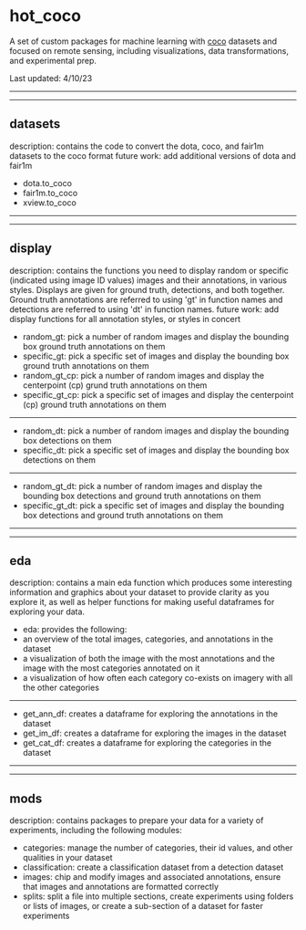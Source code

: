 # hot_coco
A set of custom packages for machine learning with [coco](https://cocodataset.org/#format-data) datasets and focused on remote sensing, including visualizations, data transformations, and experimental prep.

Last updated: 4/10/23

---
---

## datasets
description: contains the code to convert the dota, coco, and fair1m datasets to the coco format
future work: add additional versions of dota and fair1m 
 - dota.to_coco
 - fair1m.to_coco
 - xview.to_coco

---
---

## display
description: contains the functions you need to display random or specific (indicated using image ID values) images and their annotations, in various styles. Displays are given for ground truth, detections, and both together. Ground truth annotations are referred to using 'gt' in function names and detections are referred to using 'dt' in function names.
future work: add display functions for all annotation styles, or styles in concert

 - random_gt: pick a number of random images and display the bounding box ground truth annotations on them
 - specific_gt: pick a specific set of images and display the bounding box ground truth annotations on them
 - random_gt_cp: pick a number of random images and display the centerpoint (cp) grund truth annotations on them
 - specific_gt_cp: pick a specific set of images and display the centerpoint (cp) ground truth annotations on them
---
 - random_dt: pick a number of random images and display the bounding box detections on them
 - specific_dt: pick a specific set of images and display the bounding box detections on them
---
 - random_gt_dt: pick a number of random images and display the bounding box detections and ground truth annotations on them
 - specific_gt_dt: pick a specific set of images and display the bounding box detections and ground truth annotations on them

---
---
## eda
description: contains a main eda function which produces some interesting information and graphics about your dataset to provide clarity as you explore it, as well as helper functions for making useful dataframes for exploring your data.

 - eda: provides the following:
  - an overview of the total images, categories, and annotations in the dataset
  - a visualization of both the image with the most annotations and the image with the most categories annotated on it
  - a visualization of how often each category co-exists on imagery with all the other categories
---
- get_ann_df: creates a dataframe for exploring the annotations in the dataset
- get_im_df: creates a dataframe for exploring the images in the dataset
- get_cat_df: creates a dataframe for exploring the categories in the dataset
 
---
---

## mods
description: contains packages to prepare your data for a variety of experiments, including the following modules:
- categories: manage the number of categories, their id values, and other qualities in your dataset
- classification: create a classification dataset from a detection dataset
- images: chip and modify images and associated annotations, ensure that images and annotations are formatted correctly
- splits: split a file into multiple sections, create experiments using folders or lists of images, or create a sub-section of a dataset for faster experiments



